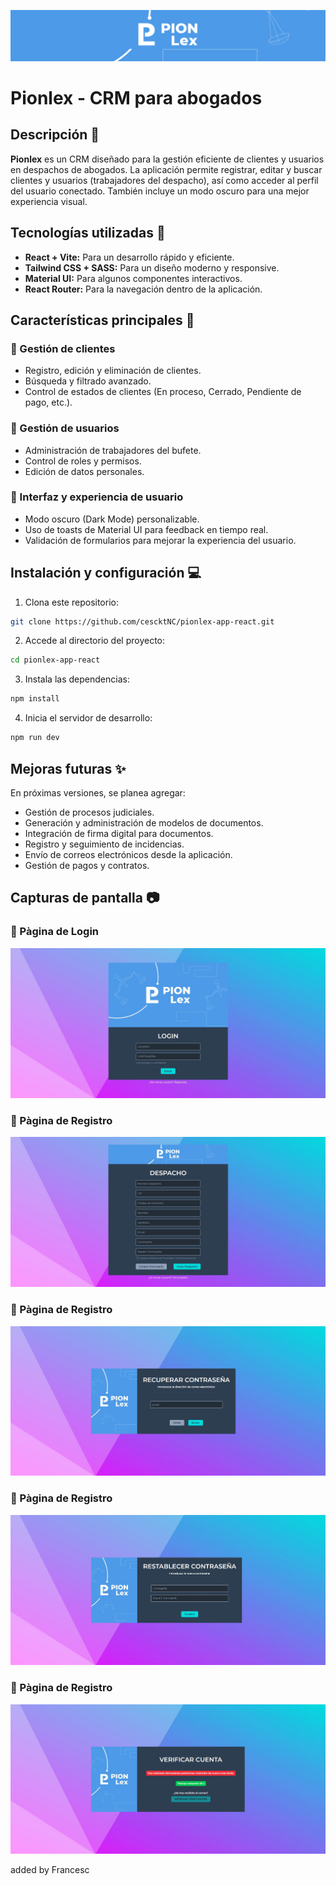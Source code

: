 ![Pionlex Logo](/public/screenshots/header.jpg)

# Pionlex - CRM para abogados
## Descripción :blue_book:
**Pionlex** es un CRM diseñado para la gestión eficiente de clientes y usuarios en despachos de abogados. La aplicación permite registrar, editar y buscar clientes y usuarios (trabajadores del despacho), así como acceder al perfil del usuario conectado. También incluye un modo oscuro para una mejor experiencia visual.

## Tecnologías utilizadas :wrench:
* **React + Vite:** Para un desarrollo rápido y eficiente.
* **Tailwind CSS + SASS:** Para un diseño moderno y responsive.
* **Material UI:** Para algunos componentes interactivos.
* **React Router:** Para la navegación dentro de la aplicación.

## Características principales :rocket:
### :small_blue_diamond: Gestión de clientes
* Registro, edición y eliminación de clientes.
* Búsqueda y filtrado avanzado.
* Control de estados de clientes (En proceso, Cerrado, Pendiente de pago, etc.).

### :small_blue_diamond: Gestión de usuarios
* Administración de trabajadores del bufete.
* Control de roles y permisos.
* Edición de datos personales.

### :small_blue_diamond: Interfaz y experiencia de usuario
* Modo oscuro (Dark Mode) personalizable.
* Uso de toasts de Material UI para feedback en tiempo real.
* Validación de formularios para mejorar la experiencia del usuario.

## Instalación y configuración :computer:
1. Clona este repositorio:
```bash
git clone https://github.com/cescktNC/pionlex-app-react.git
```
2. Accede al directorio del proyecto:
```bash
cd pionlex-app-react
```
3. Instala las dependencias:
```bash
npm install
```
4. Inicia el servidor de desarrollo:
```bash
npm run dev
```

## Mejoras futuras :sparkles:
En próximas versiones, se planea agregar:
* Gestión de procesos judiciales.
* Generación y administración de modelos de documentos.
* Integración de firma digital para documentos.
* Registro y seguimiento de incidencias.
* Envío de correos electrónicos desde la aplicación.
* Gestión de pagos y contratos.

## Capturas de pantalla :camera:
### :pushpin: Pàgina de Login
![Login](/public/screenshots/login.jpg)

### :pushpin: Pàgina de Registro
![Registro](/public/screenshots/register.jpg)

### :pushpin: Pàgina de Registro
![ForgotPassword](/public/screenshots/forgotPassword.jpg)

### :pushpin: Pàgina de Registro
![PasswordReset](/public/screenshots/passwordReset.jpg)

### :pushpin: Pàgina de Registro
![VerificationNotification](/public/screenshots/verificationNotification.jpg)

added by Francesc